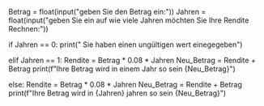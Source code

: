 Betrag = float(input("geben Sie den Betrag ein:"))
Jahren = float(input("geben Sie ein auf wie viele Jahren möchten Sie Ihre Rendite Rechnen:"))

if Jahren == 0: 
 print(" Sie haben einen ungültigen wert einegegeben")

elif Jahren == 1:
 Rendite = Betrag * 0.08 * Jahren
 Neu_Betrag = Rendite + Betrag 
 print(f"Ihre Betrag wird in einem Jahr so sein {Neu_Betrag}")

else: 
 Rendite = Betrag * 0.08 * Jahren
 Neu_Betrag = Rendite + Betrag 
 print(f"Ihre Betrag wird in {Jahren} jahren so sein {Neu_Betrag}")
